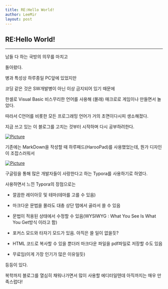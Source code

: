 ```yaml
---
title: RE:Hello World!
author: LeeMir
layout: post
---
```

## RE:Hello World!
- - -

남들 다 하는 국방의 의무를 마치고

돌아왔다.



병과 특성상 하루종일 PC앞에 있었지만

코딩 같은 것은 SW개발병이 아닌 이상 금지되어 있기 때문에

한셀로 Visual Basic 비스무리한 언어를 사용해 (몰래) 매크로로 게임이나 만들면서 놀았다.



따라서 C언어를 비롯한 모든 프로그래밍 언어가 거의 초면이다시피 생소해졌다.

지금 쓰고 있는 이 블로그를 고치는 것부터 시작하며 다시 공부하려한다.



[![Picture](https://pad.haroopress.com/assets/images/logo-small.png)](https://pad.haroopress.com/assets/images/logo-small.png)

기존에는 MarkDown을 작성할 때 하루패드(HarooPad)를 사용했었는데, 뭔가 디자인이 조잡스러워서 



[![Picture](https://blog.kakaocdn.net/dn/c173RC/btqBvs7GCjW/Qrn0H4PdLGk9zTu7EYYWy0/img.png)](https://blog.kakaocdn.net/dn/c173RC/btqBvs7GCjW/Qrn0H4PdLGk9zTu7EYYWy0/img.png)

구글링을 통해 많은 개발자들이 사랑한다고 하는 Typora를 사용하기로 하였다.

사용하면서 느낀 Typora의 장점으로는

- 깔끔한 레이아웃 및 테마(테마를 고를 수 있음)
- 마크다운 문법을 몰라도 대충 상단 탭에서 골라서 쓸 수 있음

- 문법이 적용된 상태에서 수정할 수 있음(WYSIWYG : What You See Is What You Get방식 이라고 함)
- 포커스 모드와 타자기 모드가 있음. 아직은 쓸 일이 없을듯?

- HTML 코드로 복사할 수 있을 뿐더러 마크다운 파일을 pdf파일로 저장할 수도 있음

- 무료임(이게 가장 인기가 많은 이유일듯)

  

등등이 있다.

복학까지 블로그를 열심히 채워나가면서 많이 사용할 에디터일텐데 아직까지는 매우 만족스럽다!